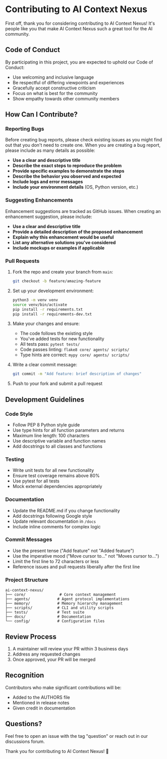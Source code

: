 # Contributing to AI Context Nexus

First off, thank you for considering contributing to AI Context Nexus! It's people like you that make AI Context Nexus such a great tool for the AI community.

## Code of Conduct

By participating in this project, you are expected to uphold our Code of Conduct:

- Use welcoming and inclusive language
- Be respectful of differing viewpoints and experiences
- Gracefully accept constructive criticism
- Focus on what is best for the community
- Show empathy towards other community members

## How Can I Contribute?

### Reporting Bugs

Before creating bug reports, please check existing issues as you might find out that you don't need to create one. When you are creating a bug report, please include as many details as possible:

- **Use a clear and descriptive title**
- **Describe the exact steps to reproduce the problem**
- **Provide specific examples to demonstrate the steps**
- **Describe the behavior you observed and expected**
- **Include logs and error messages**
- **Include your environment details** (OS, Python version, etc.)

### Suggesting Enhancements

Enhancement suggestions are tracked as GitHub issues. When creating an enhancement suggestion, please include:

- **Use a clear and descriptive title**
- **Provide a detailed description of the proposed enhancement**
- **Explain why this enhancement would be useful**
- **List any alternative solutions you've considered**
- **Include mockups or examples if applicable**

### Pull Requests

1. Fork the repo and create your branch from `main`:
   ```bash
   git checkout -b feature/amazing-feature
   ```

2. Set up your development environment:
   ```bash
   python3 -m venv venv
   source venv/bin/activate
   pip install -r requirements.txt
   pip install -r requirements-dev.txt
   ```

3. Make your changes and ensure:
   - The code follows the existing style
   - You've added tests for new functionality
   - All tests pass: `pytest tests/`
   - Code passes linting: `flake8 core/ agents/ scripts/`
   - Type hints are correct: `mypy core/ agents/ scripts/`

4. Write a clear commit message:
   ```bash
   git commit -m "Add feature: brief description of changes"
   ```

5. Push to your fork and submit a pull request

## Development Guidelines

### Code Style

- Follow PEP 8 Python style guide
- Use type hints for all function parameters and returns
- Maximum line length: 100 characters
- Use descriptive variable and function names
- Add docstrings to all classes and functions

### Testing

- Write unit tests for all new functionality
- Ensure test coverage remains above 80%
- Use pytest for all tests
- Mock external dependencies appropriately

### Documentation

- Update the README.md if you change functionality
- Add docstrings following Google style
- Update relevant documentation in `/docs`
- Include inline comments for complex logic

### Commit Messages

- Use the present tense ("Add feature" not "Added feature")
- Use the imperative mood ("Move cursor to..." not "Moves cursor to...")
- Limit the first line to 72 characters or less
- Reference issues and pull requests liberally after the first line

### Project Structure

```
ai-context-nexus/
├── core/               # Core context management
├── agents/            # Agent protocol implementations
├── memory/            # Memory hierarchy management
├── scripts/           # CLI and utility scripts
├── tests/             # Test suite
├── docs/              # Documentation
└── config/            # Configuration files
```

## Review Process

1. A maintainer will review your PR within 3 business days
2. Address any requested changes
3. Once approved, your PR will be merged

## Recognition

Contributors who make significant contributions will be:
- Added to the AUTHORS file
- Mentioned in release notes
- Given credit in documentation

## Questions?

Feel free to open an issue with the tag "question" or reach out in our discussions forum.

Thank you for contributing to AI Context Nexus! 🎉
